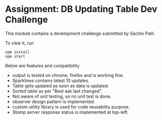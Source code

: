 Assignment: DB Updating Table Dev Challenge
===========================================

This module contains a development challenge submitted by Sachin Patil.

To view it, run 

```
npm install
npm start
```

Below are features and compatibility

* output is tested on chrome, firefox and is working fine.
* Sparklines contains latest 10 updates.
* Table gets updated as soon as data is updated.
* Sorted table as per "Best ask last changed".
* Not aware of unit testing, so no unit test is done.
* observer design pattern is implemented.
* custom utility library is used for code reusability purpose.  
* Stomp server response status is implemented at top-left.
